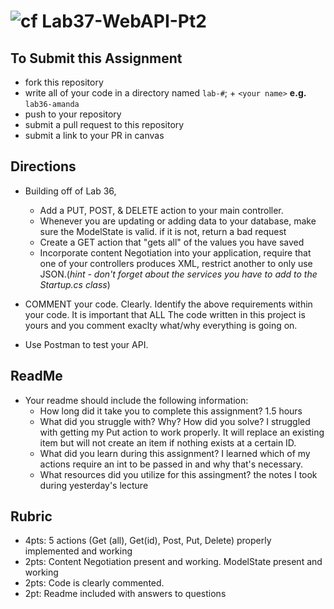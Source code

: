 ![cf](http://i.imgur.com/7v5ASc8.png) Lab37-WebAPI-Pt2
=====================================

## To Submit this Assignment
- fork this repository
- write all of your code in a directory named `lab-#`; + `<your name>` **e.g.** `lab36-amanda`
- push to your repository
- submit a pull request to this repository
- submit a link to your PR in canvas

## Directions 
- Building off of Lab 36, 
  - Add a PUT, POST, & DELETE action to your main controller.
  - Whenever you are updating or adding data to your database, make sure the ModelState is valid. if it is not, return a bad request
  - Create a GET action that "gets all" of the values you have saved
  - Incorporate content Negotiation into your application, require that one of your controllers produces XML, restrict another to only use JSON.(*hint - don't forget about the services you have to add to the Startup.cs class*)
  
-  COMMENT your code. Clearly. Identify the above requirements within your code. It is important that ALL The code written in this project is yours and you comment exaclty what/why everything is going on. 
- Use Postman to test your API.

## ReadMe
- Your readme should include the following information:
	- How long did it take you to complete this assignment? 1.5 hours
	- What did you struggle with? Why? How did you solve? I struggled with getting my Put action to work properly. It will replace an existing item but will not create an item if nothing exists at a certain ID.
	- What did you learn during this assignment? I learned which of my actions require an int to be passed in and why that's necessary.
    - What resources did you utilize for this assingment? the notes I took during yesterday's lecture

## Rubric
- 4pts: 5 actions (Get (all), Get(id), Post, Put, Delete) properly implemented and working
- 2pts: Content Negotiation present and working. ModelState present and working
- 2pts: Code is clearly commented.
- 2pt: Readme included with answers to questions
